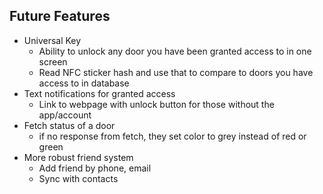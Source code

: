 ## Future Features
- Universal Key
  - Ability to unlock any door you have been granted access to in one screen
  - Read NFC sticker hash and use that to compare to doors you have access to in database
- Text notifications for granted access
  - Link to webpage with unlock button for those without the app/account
- Fetch status of a door
  - if no response from fetch, they set color to grey instead of red or green
- More robust friend system
  - Add friend by phone, email
  - Sync with contacts

